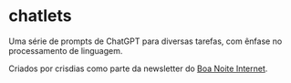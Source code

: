 # chatlets

Uma série de prompts de ChatGPT para diversas tarefas, com ênfase no processamento de linguagem.

Criados por crisdias como parte da newsletter do [Boa Noite Internet](https://www.boanoiteinternet.com.br/assine/).